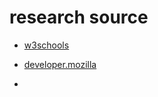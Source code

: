 
# research source

* [w3schools](https://www.w3schools.com/js/default.asp)

* [developer.mozilla](https://developer.mozilla.org/)

* 


